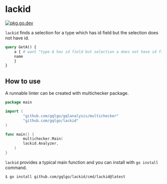 # lackid

[![pkg.go.dev][gopkg-badge]][gopkg]

`lackid` finds a selection for a type which has id field but the selection does not have id.

```graphql
query GetA() {
    a { # want "type A has id field but selection a does not have id field"
	name
    }
}
```

## How to use

A runnable linter can be created with multichecker package.

```go
package main

import (
        "github.com/gqlgo/gqlanalysis/multichecker"
        "github.com/gqlgo/lackid"
)

func main() {
        multichecker.Main(
		lackid.Analyzer,
	)
}
```

`lackid` provides a typical main function and you can install with `go install` command.

```sh
$ go install github.com/gqlgo/lackid/cmd/lackid@latest
```

<!-- links -->
[gopkg]: https://pkg.go.dev/github.com/gqlgo/lackid
[gopkg-badge]: https://pkg.go.dev/badge/github.com/gqlgo/lackid?status.svg
